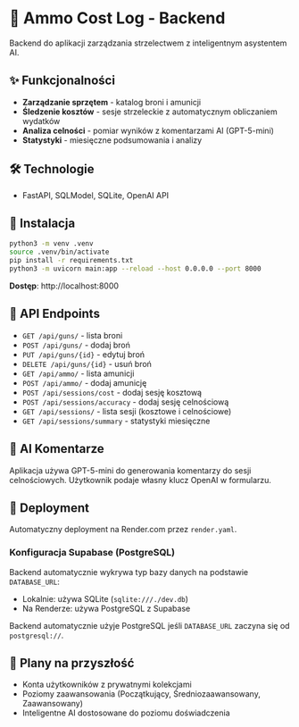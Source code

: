 # 🎯 Ammo Cost Log - Backend

Backend do aplikacji zarządzania strzelectwem z inteligentnym asystentem AI.

## ✨ Funkcjonalności

- **Zarządzanie sprzętem** - katalog broni i amunicji
- **Śledzenie kosztów** - sesje strzeleckie z automatycznym obliczaniem wydatków  
- **Analiza celności** - pomiar wyników z komentarzami AI (GPT-5-mini)
- **Statystyki** - miesięczne podsumowania i analizy

## 🛠️ Technologie

- FastAPI, SQLModel, SQLite, OpenAI API

## 🚀 Instalacja

```bash
python3 -m venv .venv
source .venv/bin/activate
pip install -r requirements.txt
python3 -m uvicorn main:app --reload --host 0.0.0.0 --port 8000
```

**Dostęp**: http://localhost:8000

## 📡 API Endpoints

- `GET /api/guns/` - lista broni
- `POST /api/guns/` - dodaj broń
- `PUT /api/guns/{id}` - edytuj broń
- `DELETE /api/guns/{id}` - usuń broń
- `GET /api/ammo/` - lista amunicji
- `POST /api/ammo/` - dodaj amunicję
- `POST /api/sessions/cost` - dodaj sesję kosztową
- `POST /api/sessions/accuracy` - dodaj sesję celnościową
- `GET /api/sessions/` - lista sesji (kosztowe i celnościowe)
- `GET /api/sessions/summary` - statystyki miesięczne

## 🤖 AI Komentarze

Aplikacja używa GPT-5-mini do generowania komentarzy do sesji celnościowych. Użytkownik podaje własny klucz OpenAI w formularzu.

## 🚀 Deployment

Automatyczny deployment na Render.com przez `render.yaml`.

### Konfiguracja Supabase (PostgreSQL)

Backend automatycznie wykrywa typ bazy danych na podstawie `DATABASE_URL`:
- Lokalnie: używa SQLite (`sqlite:///./dev.db`)
- Na Renderze: używa PostgreSQL z Supabase





Backend automatycznie użyje PostgreSQL jeśli `DATABASE_URL` zaczyna się od `postgresql://`.

## 🔮 Plany na przyszłość

- Konta użytkowników z prywatnymi kolekcjami
- Poziomy zaawansowania (Początkujący, Średniozaawansowany, Zaawansowany)
- Inteligentne AI dostosowane do poziomu doświadczenia
